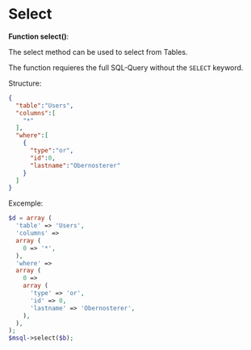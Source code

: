 # Select

**Function select()**:

The select method can be used to select from Tables.

The function requieres the full SQL-Query without the `SELECT` keyword.

Structure:

```json
{
  "table":"Users",
  "columns":[
    "*"
  ],
  "where":[
    {
      "type":"or",
      "id":0,
      "lastname":"Obernosterer"
    }
  ]
}
```

Excemple:

```php
$d = array (
  'table' => 'Users',
  'columns' => 
  array (
    0 => '*',
  ),
  'where' =>
  array (
    0 => 
    array (
      'type' => 'or',
      'id' => 0,
      'lastname' => 'Obernosterer',
    ),
  ),
);
$msql->select($b);
```